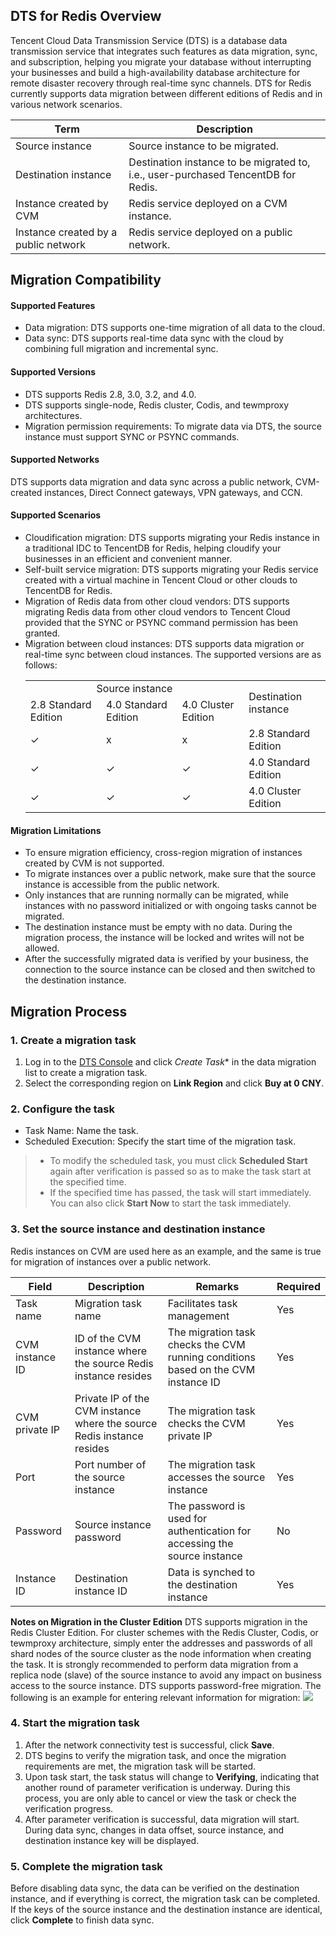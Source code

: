 
## DTS for Redis Overview
Tencent Cloud Data Transmission Service (DTS) is a database data transmission service that integrates such features as data migration, sync, and subscription, helping you migrate your database without interrupting your businesses and build a high-availability database architecture for remote disaster recovery through real-time sync channels. DTS for Redis currently supports data migration between different editions of Redis and in various network scenarios.

| Term | Description |
|---------|---------|
| Source instance | Source instance to be migrated. |
| Destination instance | Destination instance to be migrated to, i.e., user-purchased TencentDB for Redis. |
| Instance created by CVM | Redis service deployed on a CVM instance. |
| Instance created by a public network | Redis service deployed on a public network. |

## Migration Compatibility

#### Supported Features
- Data migration: DTS supports one-time migration of all data to the cloud.
- Data sync: DTS supports real-time data sync with the cloud by combining full migration and incremental sync.

#### Supported Versions
- DTS supports Redis 2.8, 3.0, 3.2, and 4.0.
- DTS supports single-node, Redis cluster, Codis, and tewmproxy architectures.
- Migration permission requirements: To migrate data via DTS, the source instance must support SYNC or PSYNC commands.

#### Supported Networks
DTS supports data migration and data sync across a public network, CVM-created instances, Direct Connect gateways, VPN gateways, and CCN.

#### Supported Scenarios
- Cloudification migration: DTS supports migrating your Redis instance in a traditional IDC to TencentDB for Redis, helping cloudify your businesses in an efficient and convenient manner.
- Self-built service migration: DTS supports migrating your Redis service created with a virtual machine in Tencent Cloud or other clouds to TencentDB for Redis.
- Migration of Redis data from other cloud vendors: DTS supports migrating Redis data from other cloud vendors to Tencent Cloud provided that the SYNC or PSYNC command permission has been granted.
- Migration between cloud instances: DTS supports data migration or real-time sync between cloud instances. The supported versions are as follows:
    <table>
    <tr>
    <td colspan=3 align=center>Source instance</td>
    <td rowspan=2 align=cente>Destination instance</td>
    </tr>
    <tr>
    <td>2.8 Standard Edition</td>
    <td>4.0 Standard Edition</td>
    <td>4.0 Cluster Edition</td>
    </tr>
    <tr>
    <td>✓</td>
    <td>x</td>
    <td>x</td>
    <td>2.8 Standard Edition</td>
    </tr>
    <tr>
    <td>✓</td>
    <td>✓</td>
    <td>✓</td>
    <td>4.0 Standard Edition</td>
    </tr>
    <tr>
    <td>✓</td>
    <td>✓</td>
    <td>✓</td>
    <td>4.0 Cluster Edition</td>
    </tr>
    </table>

#### Migration Limitations
- To ensure migration efficiency, cross-region migration of instances created by CVM is not supported.
- To migrate instances over a public network, make sure that the source instance is accessible from the public network.
- Only instances that are running normally can be migrated, while instances with no password initialized or with ongoing tasks cannot be migrated.
- The destination instance must be empty with no data. During the migration process, the instance will be locked and writes will not be allowed.
- After the successfully migrated data is verified by your business, the connection to the source instance can be closed and then switched to the destination instance.

## Migration Process
### 1. Create a migration task
1. Log in to the [DTS Console](https://console.cloud.tencent.com/dtsnew/migrate/page) and click *Create Task** in the data migration list to create a migration task.
2. Select the corresponding region on **Link Region** and click **Buy at 0 CNY**.

### 2. Configure the task
- Task Name: Name the task.
- Scheduled Execution: Specify the start time of the migration task.
>- To modify the scheduled task, you must click **Scheduled Start** again after verification is passed so as to make the task start at the specified time.
> - If the specified time has passed, the task will start immediately. You can also click **Start Now** to start the task immediately.

### 3. Set the source instance and destination instance
Redis instances on CVM are used here as an example, and the same is true for migration of instances over a public network.

| Field | Description | Remarks | Required |
|---------|---------|---------|---------|
| Task name | Migration task name | Facilitates task management | Yes |
| CVM instance ID | ID of the CVM instance where the source Redis instance resides | The migration task checks the CVM running conditions based on the CVM instance ID | Yes |
| CVM private IP | Private IP of the CVM instance where the source Redis instance resides | The migration task checks the CVM private IP | Yes |
| Port | Port number of the source instance | The migration task accesses the source instance | Yes |
| Password | Source instance password | The password is used for authentication for accessing the source instance | No |
| Instance ID | Destination instance ID | Data is synched to the destination instance | Yes |

**Notes on Migration in the Cluster Edition**
DTS supports migration in the Redis Cluster Edition. For cluster schemes with the Redis Cluster, Codis, or tewmproxy architecture, simply enter the addresses and passwords of all shard nodes of the source cluster as the node information when creating the task. It is strongly recommended to perform data migration from a replica node (slave) of the source instance to avoid any impact on business access to the source instance. DTS supports password-free migration. The following is an example for entering relevant information for migration:
![](https://main.qcloudimg.com/raw/513d89660769db2dfd155514bcb38dfc.png)

### 4. Start the migration task
1. After the network connectivity test is successful, click **Save**.
2. DTS begins to verify the migration task, and once the migration requirements are met, the migration task will be started.
2. Upon task start, the task status will change to **Verifying**, indicating that another round of parameter verification is underway. During this process, you are only able to cancel or view the task or check the verification progress.
3. After parameter verification is successful, data migration will start.
During data sync, changes in data offset, source instance, and destination instance key will be displayed.

### 5. Complete the migration task 
Before disabling data sync, the data can be verified on the destination instance, and if everything is correct, the migration task can be completed.
If the keys of the source instance and the destination instance are identical, click **Complete** to finish data sync.

 
